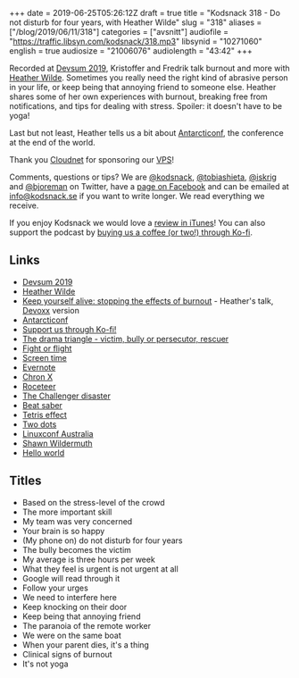 +++
date = 2019-06-25T05:26:12Z
draft = true
title = "Kodsnack 318 -  Do not disturb for four years, with Heather Wilde"
slug = "318"
aliases = ["/blog/2019/06/11/318"]
categories = ["avsnitt"]
audiofile = "https://traffic.libsyn.com/kodsnack/318.mp3"
libsynid = "10271060"
english = true
audiosize = "21006076"
audiolength = "43:42"
+++

Recorded at [Devsum 2019](https://www.devsum.se/), Kristoffer and Fredrik talk burnout and more with [Heather Wilde](https://twitter.com/heathriel). Sometimes you really need the right kind of abrasive person in your life, or keep being that annoying friend to someone else. Heather shares some of her own experiences with burnout, breaking free from notifications, and tips for dealing with stress. Spoiler: it doesn't have to be yoga!

Last but not least, Heather tells us a bit about [Antarcticonf](https://antarcticonf.com/), the conference at the end of the world.

Thank you [Cloudnet](http://www.cloudnet.se) for sponsoring our [VPS](http://en.wikipedia.org/wiki/Virtual_private_server)!

Comments, questions or tips? We are [@kodsnack](https://www.twitter.com/kodsnack), [@tobiashieta](https://www.twitter.com/tobiashieta), [@iskrig](https://www.twitter.com/iskrig) and [@bjoreman](https://www.twitter.com/bjoreman) on Twitter, have a [page on Facebook](https://www.facebook.com/kodsnack) and can be emailed at [info@kodsnack.se](mailto:info@kodsnack.se) if you want to write longer. We read everything we receive.

If you enjoy Kodsnack we would love a [review in iTunes](http://itunes.apple.com/se/podcast/kodsnack/id561631498?l=en)! You can also support the podcast by <a href="https://ko-fi.com/kodsnack" rel="payment">buying us a coffee (or two!) through Ko-fi</a>.

## Links ##
* [Devsum 2019](https://www.devsum.se/)
* [Heather Wilde](https://twitter.com/heathriel)
* [Keep yourself alive: stopping the effects of burnout](https://www.youtube.com/watch?v=zS-QsLsQGsI) - Heather's talk, [Devoxx](https://devoxx.com/#/) version
* [Antarcticonf](https://antarcticonf.com/)
* <a href="https://ko-fi.com/kodsnack" rel="payment">Support us through Ko-fi!</a>
* [The drama triangle - victim, bully or persecutor, rescuer](https://en.wikipedia.org/wiki/Karpman_drama_triangle)
* [Fight or flight](https://en.wikipedia.org/wiki/Fight-or-flight_response)
* [Screen time](https://www.pocket-lint.com/apps/news/apple/144733-what-is-apple-screen-time-and-how-does-it-work)
* [Evernote](https://en.wikipedia.org/wiki/Evernote)
* [Chron X](https://en.wikipedia.org/wiki/Chron_X)
* [Roceteer](https://roceteer.com/)
* [The Challenger disaster](https://en.wikipedia.org/wiki/Space_Shuttle_Challenger_disaster)
* [Beat saber](https://en.wikipedia.org/wiki/Beat_Saber)
* [Tetris effect](https://en.wikipedia.org/wiki/Tetris_Effect)
* [Two dots](https://en.wikipedia.org/wiki/Two_Dots)
* [Linuxconf Australia](https://linux.conf.au/)
* [Shawn Wildermuth](https://wildermuth.com/)
* [Hello world](http://helloworldfilm.com/)

## Titles ##
* Based on the stress-level of the crowd
* The more important skill
* My team was very concerned
* Your brain is so happy
* (My phone on) do not disturb for four years
* The bully becomes the victim
* My average is three hours per week
* What they feel is urgent is not urgent at all
* Google will read through it
* Follow your urges
* We need to interfere here
* Keep knocking on their door
* Keep being that annoying friend
* The paranoia of the remote worker
* We were on the same boat
* When your parent dies, it's a thing
* Clinical signs of burnout
* It's not yoga